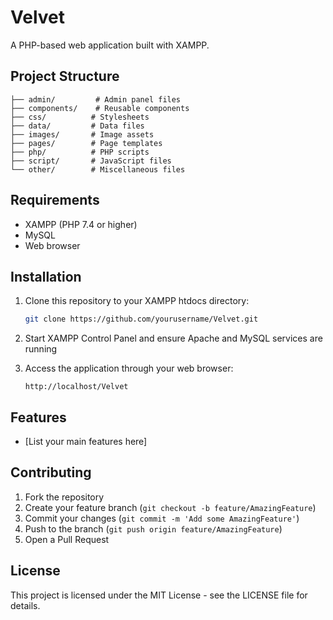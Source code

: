 # Velvet

A PHP-based web application built with XAMPP.

## Project Structure

```
├── admin/         # Admin panel files
├── components/    # Reusable components
├── css/          # Stylesheets
├── data/         # Data files
├── images/       # Image assets
├── pages/        # Page templates
├── php/          # PHP scripts
├── script/       # JavaScript files
└── other/        # Miscellaneous files
```

## Requirements

- XAMPP (PHP 7.4 or higher)
- MySQL
- Web browser

## Installation

1. Clone this repository to your XAMPP htdocs directory:
   ```bash
   git clone https://github.com/yourusername/Velvet.git
   ```

2. Start XAMPP Control Panel and ensure Apache and MySQL services are running

3. Access the application through your web browser:
   ```
   http://localhost/Velvet
   ```

## Features

- [List your main features here]

## Contributing

1. Fork the repository
2. Create your feature branch (`git checkout -b feature/AmazingFeature`)
3. Commit your changes (`git commit -m 'Add some AmazingFeature'`)
4. Push to the branch (`git push origin feature/AmazingFeature`)
5. Open a Pull Request

## License

This project is licensed under the MIT License - see the LICENSE file for details. 